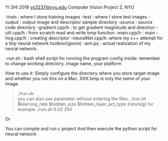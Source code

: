YI SHI 2018 ys3237@nyu.edu
Computer Vision Project 2, NYU

-train  : where I store training images
-test 	: where I store test images
-output	: output image and descriptor sample directory 
-source	: source code directory
    -gradient.cpp/h : to get gradient magnitude and direction
    -util.cpp/h	 : from scratch read and write bmp function
    -main.cpp/h  : main 
    -hog.cpp/h   : creating descriptor 
    -neuralNet.cpp/h: where my c++ attempt for a tiny neural network toolbox(ignore)
    -ann.py      : actual realization of my neural network.
 
-run.sh : bash shell script for running the program
	  config inside: remember to change working directory, image name, your platform 


How to use it:
Simply configure the directory where you store target image and whether you run this on a Mac. XXX.bmp is only the name of your image.

> ./run.sh  
you can also use parameter without entering the files.
> ./run.sh $learning_rate $hidden_size $hidden_layer_act_type {relu/sig}
for example ./run.sh 0.02 250 

Or

You can compile and run c project
And then execute the python script for neural network